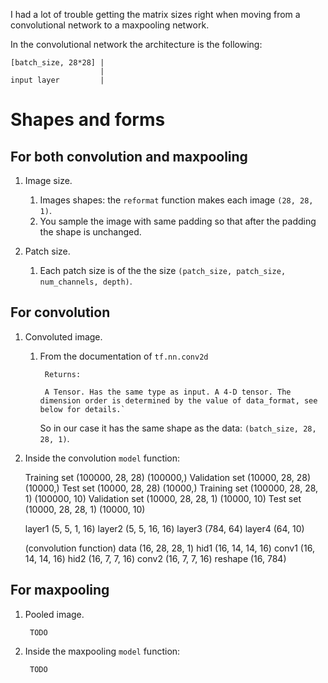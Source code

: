 I had a lot of trouble getting the matrix sizes right when moving from a convolutional network to a maxpooling network.

In the convolutional network the architecture is the following:


~~~~~~
[batch_size, 28*28] |
                    |
input layer         |
~~~~~~

# Shapes and forms

## For both convolution and maxpooling

1. Image size.
    1. Images shapes: the `reformat` function makes each image `(28, 28, 1)`.
    1. You sample the image with same padding so that after the padding the shape is unchanged.

1. Patch size.
    1. Each patch size is of the the size `(patch_size, patch_size, num_channels, depth)`.

## For convolution

1. Convoluted image.
    1. From the documentation of `tf.nn.conv2d`

            Returns:

            A Tensor. Has the same type as input. A 4-D tensor. The dimension order is determined by the value of data_format, see below for details.`

        So in our case it has the same shape as the data: `(batch_size, 28, 28, 1)`.

1. Inside the convolution `model` function:

    Training set (100000, 28, 28) (100000,)
    Validation set (10000, 28, 28) (10000,)
    Test set (10000, 28, 28) (10000,)
    Training set (100000, 28, 28, 1) (100000, 10)
    Validation set (10000, 28, 28, 1) (10000, 10)
    Test set (10000, 28, 28, 1) (10000, 10)

    layer1 (5, 5, 1, 16)
    layer2 (5, 5, 16, 16)
    layer3 (784, 64)
    layer4 (64, 10)

    (convolution function)
    data (16, 28, 28, 1)
    hid1 (16, 14, 14, 16)
    conv1 (16, 14, 14, 16)
    hid2 (16, 7, 7, 16)
    conv2 (16, 7, 7, 16)
    reshape (16, 784)

## For maxpooling

1. Pooled image.

        TODO

1. Inside the maxpooling `model` function:

        TODO
